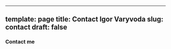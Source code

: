 
---
template: page
title: Contact Igor Varyvoda
slug: contact
draft: false
---
<h3>Contact me</h3>
<div data-tf-widget="SMujkfNK" data-tf-iframe-props="title=contact Igor" data-tf-medium="snippet" style="width:100%;height:400px;"></div><script src="//embed.typeform.com/next/embed.js"></script>